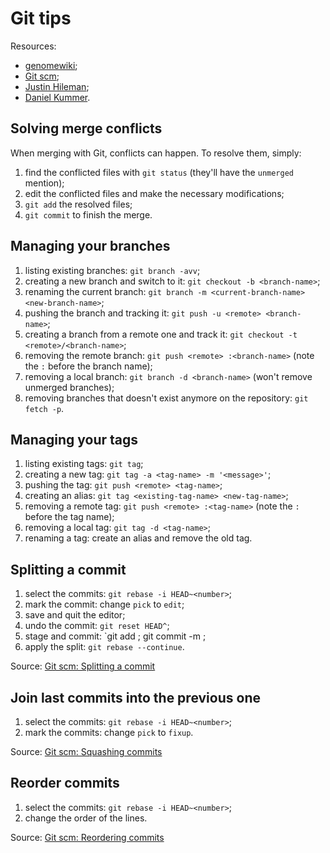 # Git tips

Resources:

* [genomewiki](http://genomewiki.ucsc.edu/index.php/Resolving_merge_conflicts_in_Git);
* [Git scm](http://git-scm.com/book);
* [Justin Hileman](http://justinhileman.info/article/changing-history/);
* [Daniel Kummer](http://danielkummer.github.io/git-flow-cheatsheet/).

## Solving merge conflicts

When merging with Git, conflicts can happen. To resolve them, simply:

1. find the conflicted files with `git status`
   (they'll have the `unmerged` mention);
2. edit the conflicted files and make the necessary modifications;
3. `git add` the resolved files;
4. `git commit` to finish the merge.

## Managing your branches

1. listing existing branches: `git branch -avv`;
2. creating a new branch and switch to it: `git checkout -b <branch-name>`;
3. renaming the current branch: `git branch -m <current-branch-name> <new-branch-name>`;
4. pushing the branch and tracking it: `git push -u <remote> <branch-name>`;
5. creating a branch from a remote one and track it: `git checkout -t <remote>/<branch-name>`;
6. removing the remote branch: `git push <remote> :<branch-name>` (note the `:` before the branch name);
7. removing a local branch: `git branch -d <branch-name>` (won't remove unmerged branches);
8. removing branches that doesn't exist anymore on the repository: `git fetch -p`.

## Managing your tags

1. listing existing tags: `git tag`;
2. creating a new tag: `git tag -a <tag-name> -m '<message>'`;
3. pushing the tag: `git push <remote> <tag-name>`;
4. creating an alias: `git tag <existing-tag-name> <new-tag-name>`;
5. removing a remote tag: `git push <remote> :<tag-name>` (note the `:` before the tag name);
6. removing a local tag: `git tag -d <tag-name>`;
7. renaming a tag: create an alias and remove the old tag.

## Splitting a commit

1. select the commits: `git rebase -i HEAD~<number>`;
2. mark the commit: change `pick` to `edit`;
3. save and quit the editor;
4. undo the commit: `git reset HEAD^`;
5. stage and commit: `git add <file>; git commit -m <message>;
6. apply the split: `git rebase --continue`.
 
Source: [Git scm: Splitting a commit](http://git-scm.com/book/en/Git-Tools-Rewriting-History#Splitting-a-Commit)

## Join last commits into the previous one

1. select the commits: `git rebase -i HEAD~<number>`;
2. mark the commits: change `pick` to `fixup`.

Source: [Git scm: Squashing commits](http://git-scm.com/book/en/Git-Tools-Rewriting-History#Squashing-Commits)

## Reorder commits

1. select the commits: `git rebase -i HEAD~<number>`;
2. change the order of the lines.

Source: [Git scm: Reordering commits](http://git-scm.com/book/en/Git-Tools-Rewriting-History#Reordering-Commits)
